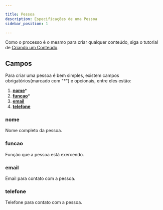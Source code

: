 ```yaml
---

title: Pessoa
description: Especificações de uma Pessoa
sidebar_position: 1

---
```


Como o processo é o mesmo para criar qualquer conteúdo, siga o tutorial de [Criando um Conteúdo](/docs/guias/gestao-de-conteudo/criando.md).

## Campos

Para criar uma pessoa é bem simples, existem campos obrigatórios(marcado com "*") e opcionais, entre eles estão:

1. [__nome__](#nome)*
2. [__funcao__](#funcao)*
3. [__email__](#email)
4. [__telefone__](#telefone)

### nome

Nome completo da pessoa.

### funcao

Função que a pessoa está exercendo.

### email

Email para contato com a pessoa.

### telefone

Telefone para contato com a pessoa.
